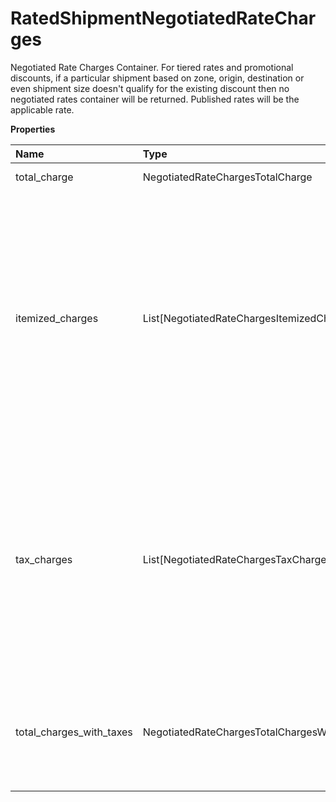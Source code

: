 # RatedShipmentNegotiatedRateCharges

Negotiated Rate Charges Container. For tiered rates and promotional discounts, if a particular shipment based on zone, origin, destination or even shipment size doesn't qualify for the existing discount then no negotiated rates container will be returned. Published rates will be the applicable rate.

**Properties**

| Name                     | Type                                       | Required | Description                                                                                                                                                                                                                                                                                                                                                                                                                                      |
| :----------------------- | :----------------------------------------- | :------- | :----------------------------------------------------------------------------------------------------------------------------------------------------------------------------------------------------------------------------------------------------------------------------------------------------------------------------------------------------------------------------------------------------------------------------------------------- |
| total_charge             | NegotiatedRateChargesTotalCharge           | ✅       | Total Charges Container.                                                                                                                                                                                                                                                                                                                                                                                                                         |
| itemized_charges         | List[NegotiatedRateChargesItemizedCharges] | ❌       | Itemized Charges are returned only when the subversion element is present and greater than or equal to '1601'. These charges would be returned only when subversion is greater than or equal to 1601. **NOTE:** For versions >= v2403, this element will always be returned as an array. For requests using versions < v2403, this element will be returned as an array if there is more than one object and a single object if there is only 1. |
| tax_charges              | List[NegotiatedRateChargesTaxCharges]      | ❌       | TaxCharges container are returned only when TaxInformationIndicator is present in request. TaxCharges container contains Tax information for a given shipment. **NOTE:** For versions >= v2403, this element will always be returned as an array. For requests using versions < v2403, this element will be returned as an array if there is more than one object and a single object if there is only 1.                                        |
| total_charges_with_taxes | NegotiatedRateChargesTotalChargesWithTaxes | ❌       | TotalChargesWithTaxes container would be returned only if TaxInformationIndicator is present in request. TotalChargesWithTaxes contains total charges including total taxes applied to a shipment.                                                                                                                                                                                                                                               |

<!-- This file was generated by liblab | https://liblab.com/ -->
